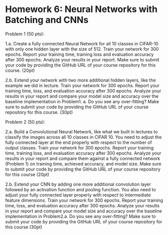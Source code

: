 # Homework 6: Neural Networks with Batching and CNNs

Problem 1 (50 pts):

1.a. Create a fully connected Neural Network for all 10 classes in CIFAR-10 with only one hidden layer with the size of 512. Train your network for 300 epochs. Report your training time, training loss and evaluation accuracy after 300 epochs. Analyze your results in your report. Make sure to submit your code by providing the GitHub URL of your course repository for this course. (20pt)

2.b. Extend your network with two more additional hidden layers, like the example we did in lecture. Train your network for 300 epochs. Report your training time, loss, and evaluation accuracy after 300 epochs. Analyze your results in your report and compare your model size and accuracy over the baseline implementation in Problem1. a. Do you see any over-fitting? Make sure to submit your code by providing the GitHub URL of your course repository for this course. (30pt)

 

Problem 2 (50 pts):

2.a. Build a Convolutional Neural Network, like what we built in lectures to classify the images across all 10 classes in CIFAR 10. You need to adjust the fully connected layer at the end properly with respect to the number of output classes. Train your network for 300 epochs. Report your training time, training loss, and evaluation accuracy after 300 epochs. Analyze your results in your report and compare them against a fully connected network (Problem 1) on training time, achieved accuracy, and model size. Make sure to submit your code by providing the GitHub URL of your course repository for this course (20pt)

2.b. Extend your CNN by adding one more additional convolution layer followed by an activation function and pooling function. You also need to adjust your fully connected layer properly with respect to intermediate feature dimensions. Train your network for 300 epochs. Report your training time, loss, and evaluation accuracy after 300 epochs. Analyze your results in your report and compare your model size and accuracy over the baseline implementation in Problem2.a. Do you see any over-fitting? Make sure to submit your code by providing the GitHub URL of your course repository for this course (30pt)